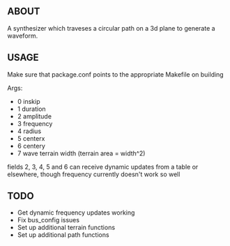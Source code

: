 ## ABOUT
A synthesizer which traveses a circular path on a 3d plane to generate a waveform.

## USAGE
Make sure that package.conf points to the appropriate Makefile on building

Args:
- 0 inskip
- 1 duration
- 2 amplitude
- 3 frequency
- 4 radius
- 5 centerx
- 6 centery
- 7 wave terrain width (terrain area = width^2)

fields 2, 3, 4, 5 and 6 can receive dynamic updates from a table or elsewhere, though frequency currently doesn't work so well

## TODO
- Get dynamic frequency updates working
- Fix bus_config issues
- Set up additional terrain functions
- Set up additional path functions

